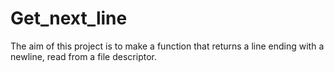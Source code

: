 # Get_next_line

The aim of this project is to make a function that returns a line ending with a newline, read from a file descriptor.
